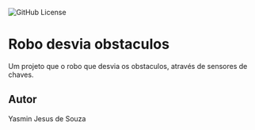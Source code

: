 ![GitHub License](https://img.shields.io/github/license/Yasminjsouza/robo-desvia?style=flat-square)



# Robo desvia obstaculos
Um projeto que o robo que desvia os obstaculos, através de sensores de chaves.


## Autor
Yasmin Jesus de Souza
